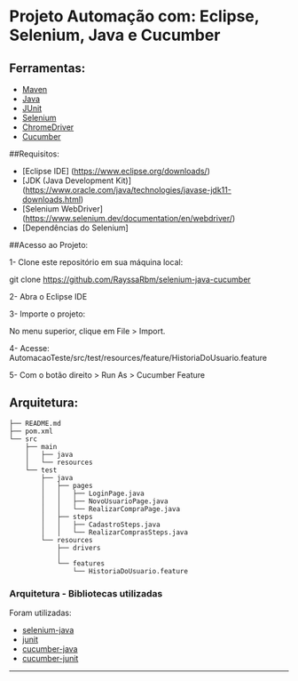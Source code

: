 # Projeto Automação com: Eclipse, Selenium, Java e Cucumber

## Ferramentas:
- [Maven](https://maven.apache.org/ "Maven")
- [Java](https://www.java.com/pt_BR/ "Java")
- [JUnit](https://junit.org/junit4/ "JUnit")
- [Selenium](https://www.seleniumhq.org/ "Selenium")
- [ChromeDriver](https://chromedriver.chromium.org/downloads "ChromeDriver")
- [Cucumber](https://cucumber.io/ "Cucumber")

##Requisitos:

- [Eclipse IDE] (https://www.eclipse.org/downloads/)
- [JDK (Java Development Kit)] (https://www.oracle.com/java/technologies/javase-jdk11-downloads.html)
- [Selenium WebDriver] (https://www.selenium.dev/documentation/en/webdriver/)
- [Dependências do Selenium]

##Acesso ao Projeto:

1- Clone este repositório em sua máquina local:

git clone https://github.com/RayssaRbm/selenium-java-cucumber

2- Abra o Eclipse IDE

3- Importe o projeto:

No menu superior, clique em File > Import.

4- Acesse: AutomacaoTeste/src/test/resources/feature/HistoriaDoUsuario.feature

5- Com o botão direito > Run As > Cucumber Feature


## Arquitetura:

```
├── README.md
├── pom.xml
└── src
    ├── main
    │   ├── java
    │   └── resources
    └── test
        ├── java
        │   ├── pages
        │   │   ├── LoginPage.java
        │   │   ├── NovoUsuarioPage.java
        │   │   └── RealizarCompraPage.java
        │   ├── steps
        │   │   ├── CadastroSteps.java
        │   │   └── RealizarComprasSteps.java
        └── resources
            ├── drivers
            │   
            └── features
                └── HistoriaDoUsuario.feature
```


### Arquitetura - Bibliotecas utilizadas

Foram utilizadas:
- [selenium-java](https://mvnrepository.com/artifact/org.seleniumhq.selenium/selenium-java "selenium-java")
- [junit](https://mvnrepository.com/artifact/junit/junit "junit")
- [cucumber-java](https://mvnrepository.com/artifact/info.cukes/cucumber-java "cucumber-java")
- [cucumber-junit](https://mvnrepository.com/artifact/info.cukes/cucumber-junit "cucumber-junit")

------------

